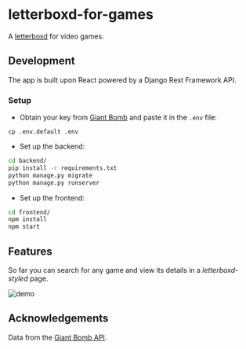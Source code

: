 # letterboxd-for-games
A [letterboxd](https://letterboxd.com) for video games.

## Development
The app is built upon React powered by a Django Rest Framework API.

### Setup

* Obtain your key from [Giant Bomb](https://www.giantbomb.com/api/) and paste it in the `.env` file:

```
cp .env.default .env
```

* Set up the backend:

```bash
cd backend/
pip install -r requirements.txt
python manage.py migrate
python manage.py runserver
```

* Set up the frontend: 

```bash
cd frontend/
npm install
npm start
```
## Features

So far you can search for any game and view its details in a _letterboxd-styled_ page.  
  
![demo](https://user-images.githubusercontent.com/11547406/57188656-d0a82480-6ebf-11e9-990f-bf69a7df0d90.gif)
  
## Acknowledgements
Data from the [Giant Bomb API](https://www.giantbomb.com/api/).
